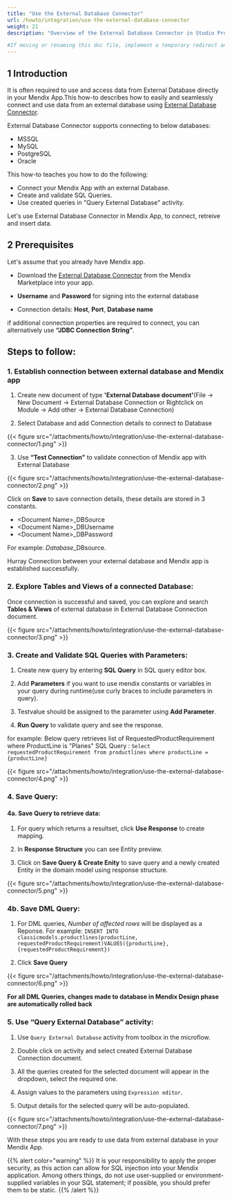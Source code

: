 ```yaml
---
title: "Use the External Database Connector"
url: /howto/integration/use-the-external-database-connector
weight: 21
description: "Overview of the External Database Connector in Studio Pro"

#If moving or renaming this doc file, implement a temporary redirect and let the respective team (buildpack) know they should update the URL in the product. See Mapping to Products for more details.
---
```


## 1 Introduction

It is often required to use and access data from External Database directly in your Mendix App.This how-to describes how to easily and seamlessly connect and use data from an external database using [External Database Connector](https://marketplace.mendix.com/link/component/219862).

External Database Connector supports connecting to below databases:

- MSSQL
- MySQL
- PostgreSQL
- Oracle

This how-to teaches you how to do the following:

* Connect your Mendix App with an external Database.
* Create and validate SQL Queries.
* Use created queries in "Query External Database" activity.

Let's use External Database Connector in  Mendix App, to connect, retreive and insert data.

## 2 Prerequisites

Let's assume that you already have Mendix app.

* Download the [External Database Connector](https://marketplace.mendix.com/link/component/219862) from the Mendix Marketplace into your app.

* **Username** and **Password** for signing into the external database
* Connection details: **Host**, **Port**, **Database name**

if additional connection properties are required to connect, you can alternatively use **“JDBC Connection String”**.

## Steps to follow:

### 1. Establish connection between external database and Mendix app

1. Create new document of type **'External Database document'**(File -> New Document -> External Database Connection or Rightclick on Module -> Add other -> External Database Connection)

2. Select Database and add Connection details to connect to Database

{{< figure src="/attachments/howto/integration/use-the-external-database-connector/1.png" >}}

3. Use **“Test Connection”** to validate connection of Mendix app with External Database 

{{< figure src="/attachments/howto/integration/use-the-external-database-connector/2.png" >}}

Click on **Save** to save connection details, these details are stored in 3 constants.

- \<Document Name\>_DBSource
- \<Document Name\>_DBUsername
- \<Document Name\>_DBPassword

For example: *Database*_DBsource. 

Hurray Connection between your external database and Mendix app is established successfully.

### 2. Explore Tables and Views of a connected Database:

Once connection is successful and saved, you can explore and search **Tables & Views** of external database in External Database Connection document.

{{< figure src="/attachments/howto/integration/use-the-external-database-connector/3.png" >}}

### 3. Create and Validate SQL Queries with Parameters:

1. Create new query by entering **SQL Query** in SQL query editor box.

2. Add **Parameters** if you want to use mendix constants or variables in your 
query during runtime(use curly braces to include parameters in query).

3. Testvalue should be assigned to the parameter using **Add Parameter**.

4. **Run Query** to validate query and see the response.

for example:
Below query retrieves list of RequestedProductRequirement where ProductLine is "Planes"
SQL Query :
`Select requestedProductRequirement from productlines where productLine = {productLine}`

{{< figure src="/attachments/howto/integration/use-the-external-database-connector/4.png" >}}

### 4. Save Query:

#### 4a. Save Query to retrieve data:

1. For query which returns a resultset, click **Use Response** to create mapping.

2. In **Response Structure** you can see Entity preview.

3. Click on **Save Query & Create Enity** to save query and a newly created Entity in the domain model using response structure.

{{< figure src="/attachments/howto/integration/use-the-external-database-connector/5.png" >}}

### 4b. Save DML Query:

1. For DML queries, *Number of affected rows* will be displayed as a Reponse.
For example: 
`INSERT INTO classicmodels.productlines(productLine, requestedProductRequirement)VALUES({productLine}, {requestedProductRequirement})`

2. Click **Save Query**

{{< figure src="/attachments/howto/integration/use-the-external-database-connector/6.png" >}}

**For all DML Queries, changes made to database in Mendix Design phase are automatically rolled back**

### 5. Use “Query External Database” activity:

1. Use `Query External Database` activity from toolbox in the microflow.

2. Double click on activity and select created External Database Connection document.

3. All the queries created for the selected document will appear in the dropdown, select the required one.

4. Assign values to the parameters using `Expression editor`.

5. Output details for the selected query will be auto-populated.

{{< figure src="/attachments/howto/integration/use-the-external-database-connector/7.png" >}}

With these steps you are ready to use data from external database in your Mendix App.

{{% alert color="warning" %}}
It is your responsibility to apply the proper security, as this action can allow for SQL injection into your Mendix application. Among others things, do not use user-supplied or environment-supplied variables in your SQL statement; if possible, you should prefer them to be static.
{{% /alert %}}